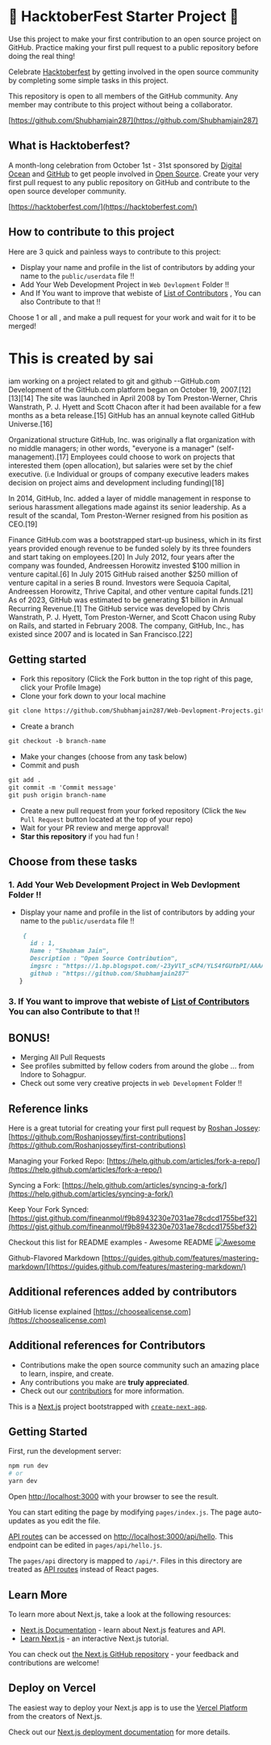 # 🎃 HacktoberFest Starter Project 🎃


Use this project to make your first contribution to an open source project on GitHub. Practice making your first pull request to a public repository before doing the real thing!

Celebrate [Hacktoberfest](https://hacktoberfest.digitalocean.com/) by getting involved in the open source community by completing some simple tasks in this project.

This repository is open to all members of the GitHub community. Any member may contribute to this project without being a collaborator.

[https://github.com/Shubhamjain287](https://github.com/Shubhamjain287)

## What is Hacktoberfest?

A month-long celebration from October 1st - 31st sponsored by [Digital Ocean](https://hacktoberfest.com/) and [GitHub](https://dev.to/this-is-learning/hacktoberfest-2022-is-almost-there-get-ready-4ifb) to get people involved in [Open Source](https://github.com/open-source). Create your very first pull request to any public repository on GitHub and contribute to the open source developer community.

[https://hacktoberfest.com/](https://hacktoberfest.com/)

## How to contribute to this project

Here are 3 quick and painless ways to contribute to this project:

- Display your name and profile in the list of contributors by adding your name to the `public/userdata` file !!
- Add Your Web Development Project in `Web Devlopment` Folder !!
- And If You want to improve that webiste of [List of Contributors](https://web-devlopment-projects-iw9kyul5k-shubhamjain287.vercel.app/) , You can also Contribute to that !!

Choose 1 or all , and make a pull request for your work and wait for it to be merged!
# This is created by sai
  iam working on a project related to git and github
   --GitHub.com
Development of the GitHub.com platform began on October 19, 2007.[12][13][14] The site was launched in April 2008 by Tom Preston-Werner, Chris Wanstrath, P. J. Hyett and Scott Chacon after it had been available for a few months as a beta release.[15] GitHub has an annual keynote called GitHub Universe.[16]

Organizational structure
GitHub, Inc. was originally a flat organization with no middle managers; in other words, "everyone is a manager" (self-management).[17] Employees could choose to work on projects that interested them (open allocation), but salaries were set by the chief executive. (i.e Individual or groups of company executive leaders makes decision on project aims and development including funding)[18]

In 2014, GitHub, Inc. added a layer of middle management in response to serious harassment allegations made against its senior leadership. As a result of the scandal, Tom Preston-Werner resigned from his position as CEO.[19]

Finance
GitHub.com was a bootstrapped start-up business, which in its first years provided enough revenue to be funded solely by its three founders and start taking on employees.[20] In July 2012, four years after the company was founded, Andreessen Horowitz invested $100 million in venture capital.[6] In July 2015 GitHub raised another $250 million of venture capital in a series B round. Investors were Sequoia Capital, Andreessen Horowitz, Thrive Capital, and other venture capital funds.[21] As of 2023, GitHub was estimated to be generating $1 billion in Annual Recurring Revenue.[1] The GitHub service was developed by Chris Wanstrath, P. J. Hyett, Tom Preston-Werner, and Scott Chacon using Ruby on Rails, and started in February 2008. The company, GitHub, Inc., has existed since 2007 and is located in San Francisco.[22]
## Getting started

- Fork this repository (Click the Fork button in the top right of this page, click your Profile Image)
- Clone your fork down to your local machine

```markdown
git clone https://github.com/Shubhamjain287/Web-Devlopment-Projects.git
```

- Create a branch

```markdown
git checkout -b branch-name
```

- Make your changes (choose from any task below)
- Commit and push

```markdown
git add .
git commit -m 'Commit message'
git push origin branch-name
```

- Create a new pull request from your forked repository (Click the `New Pull Request` button located at the top of your repo)
- Wait for your PR review and merge approval!
- **Star this repository** if you had fun !

## Choose from these tasks

### 1. Add Your Web Development Project in Web Devlopment Folder !!

 - Display your name and profile in the list of contributors by adding your name to the `public/userdata` file !!

```markdown
    {
      id : 1,
      Name : "Shubham Jain",
      Description : "Open Source Contribution",
      imgsrc : "https://1.bp.blogspot.com/-23yVlT_sCP4/YLS4fGUfbPI/AAAAAAAAHvo/TkZ2xSnXTHs2XRlRa3q4do5tgfvjozaSwCLcBGAsYHQ/s320/PicsArt_05-31-03.50.1",
      github : "https://github.com/Shubhamjain287"
   }
```

### 3. If You want to improve that webiste of [List of Contributors](https://web-devlopment-projects-iw9kyul5k-shubhamjain287.vercel.app/) You can also Contribute to that !!


## BONUS!

- Merging All Pull Requests
- See profiles submitted by fellow coders from around the globe ... from Indore to Sohagpur.
- Check out some very creative projects in `web Development` Folder !!

## Reference links

Here is a great tutorial for creating your first pull request by [Roshan Jossey](https://github.com/Roshanjossey):
[https://github.com/Roshanjossey/first-contributions](https://github.com/Roshanjossey/first-contributions)

Managing your Forked Repo: [https://help.github.com/articles/fork-a-repo/](https://help.github.com/articles/fork-a-repo/)

Syncing a Fork: [https://help.github.com/articles/syncing-a-fork/](https://help.github.com/articles/syncing-a-fork/)

Keep Your Fork Synced: [https://gist.github.com/fineanmol/f9b8943230e7031ae78cdcd1755bef32](https://gist.github.com/fineanmol/f9b8943230e7031ae78cdcd1755bef32)

Checkout this list for README examples - Awesome README [![Awesome](https://cdn.rawgit.com/sindresorhus/awesome/d7305f38d29fed78fa85652e3a63e154dd8e8829/media/badge.svg)](https://github.com/sindresorhus/awesome)

Github-Flavored Markdown [https://guides.github.com/features/mastering-markdown/](https://guides.github.com/features/mastering-markdown/)

## Additional references added by contributors

GitHub license explained [https://choosealicense.com](https://choosealicense.com)

## Additional references for Contributors
- Contributions make the open source community such an amazing place to learn, inspire, and create.
- Any contributions you make are **truly appreciated**.
- Check out our [contributiors](./CONTRIBUTING.md) for more information.


This is a [Next.js](https://nextjs.org/) project bootstrapped with [`create-next-app`](https://github.com/vercel/next.js/tree/canary/packages/create-next-app).

## Getting Started

First, run the development server:

```bash
npm run dev
# or
yarn dev
```

Open [http://localhost:3000](http://localhost:3000) with your browser to see the result.

You can start editing the page by modifying `pages/index.js`. The page auto-updates as you edit the file.

[API routes](https://nextjs.org/docs/api-routes/introduction) can be accessed on [http://localhost:3000/api/hello](http://localhost:3000/api/hello). This endpoint can be edited in `pages/api/hello.js`.

The `pages/api` directory is mapped to `/api/*`. Files in this directory are treated as [API routes](https://nextjs.org/docs/api-routes/introduction) instead of React pages.

## Learn More

To learn more about Next.js, take a look at the following resources:

- [Next.js Documentation](https://nextjs.org/docs) - learn about Next.js features and API.
- [Learn Next.js](https://nextjs.org/learn) - an interactive Next.js tutorial.

You can check out [the Next.js GitHub repository](https://github.com/vercel/next.js/) - your feedback and contributions are welcome!

## Deploy on Vercel

The easiest way to deploy your Next.js app is to use the [Vercel Platform](https://vercel.com/new?utm_medium=default-template&filter=next.js&utm_source=create-next-app&utm_campaign=create-next-app-readme) from the creators of Next.js.

Check out our [Next.js deployment documentation](https://nextjs.org/docs/deployment) for more details.
